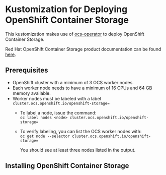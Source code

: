 # Kustomization for Deploying OpenShift Container Storage

This kustomization makes use of [ocs-operator](https://github.com/openshift/ocs-operator) to deploy OpenShift Container Storage.

Red Hat OpenShift Container Storage product documentation can be found [here](https://access.redhat.com/documentation/en-us/red_hat_openshift_container_storage).

## Prerequisites

* OpenShift cluster with a minimum of 3 OCS worker nodes.
* Each worker node needs to have a minimum of 16 CPUs and 64 GB memory available.
* Worker nodes must be labeled with a label `cluster.ocs.openshift.io/openshift-storage=`
  * To label a node, issue the command:  
    `oc label nodes <node> cluster.ocs.openshift.io/openshift-storage=`    
  * To verify labeling, you can list the OCS worker nodes with:  
    `oc get node --selector cluster.ocs.openshift.io/openshift-storage=`
    
    You should see at least three nodes listed in the output.
    
## Installing OpenShift Container Storage
